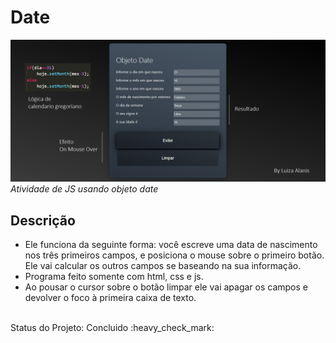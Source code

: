 <h1> Date </h1>
<img src="https://github.com/LuizaAlanis/Date/blob/master/date.png">
<i> Atividade de JS usando objeto date </i>
<br>
<h2> Descrição </h2>
<ul>
  <li>Ele funciona da seguinte forma: você escreve uma data de nascimento nos
  três primeiros campos, e posiciona o mouse sobre o primeiro botão. Ele vai calcular
  os outros campos se baseando na sua informação.</li>
  <li>Programa feito somente com html, css e js.</li>
  <li>Ao pousar o cursor sobre o botão limpar ele vai apagar os campos e <br>
  devolver o foco à primeira caixa de texto.</li>
</ul>
<br>
Status do Projeto: Concluido :heavy_check_mark:

